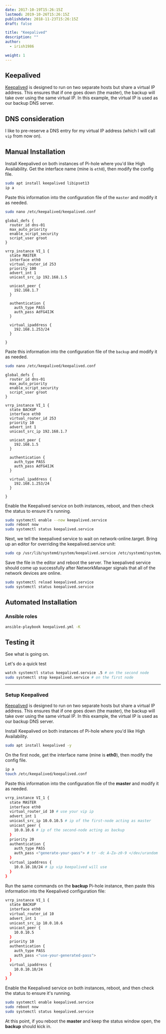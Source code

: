 ```yaml
---
date: 2017-10-19T15:26:15Z
lastmod: 2019-10-26T15:26:15Z
publishdate: 2018-11-23T15:26:15Z
draft: false

title: "Keepalived"
description: ""
author:
  - irish1986

weight: 1
---
```


## Keepalived

[Keepalived](https://www.keepalived.org/) is designed to run on two separate hosts but share a virtual IP address. This ensures that if one goes down (the master), the backup will take over using the same virtual IP. In this example, the virtual IP is used as our backup DNS server.

## DNS consideration

I like to pre-reserve a DNS entry for my virtual IP address (which I will call `vip` from now on).

## Manual Installation

Install Keepalived on both instances of Pi-hole where you'd like High Availability.  Get the interface name (mine is `eth0`), then modify the config file.

```bash
sudo apt install keepalived libipset13
ip a
```

Paste this information into the configuration file of the `master` and modify it as needed.

```bash
sudo nano /etc/keepalived/keepalived.conf
```

```text
global_defs {
  router_id dns-01
  max_auto_priority
  enable_script_security
  script_user groot
}

vrrp_instance VI_1 {
  state MASTER
  interface eth0
  virtual_router_id 253
  priority 100
  advert_int 1
  unicast_src_ip 192.168.1.5

  unicast_peer {
    192.168.1.7
  }

  authentication {
    auth_type PASS
    auth_pass AdfG4IJK
  }

  virtual_ipaddress {
    192.168.1.253/24
  }

}
```
Paste this information into the configuration file of the `backup` and modify it as needed.

```bash
sudo nano /etc/keepalived/keepalived.conf
```

```text
global_defs {
  router_id dns-01
  max_auto_priority
  enable_script_security
  script_user groot
}

vrrp_instance VI_1 {
  state BACKUP
  interface eth0
  virtual_router_id 253
  priority 10
  advert_int 1
  unicast_src_ip 192.168.1.7

  unicast_peer {
    192.168.1.5
  }

  authentication {
    auth_type PASS
    auth_pass AdfG4IJK
  }

  virtual_ipaddress {
    192.168.1.253/24
  }

}
```

Enable the Keepalived service on both instances, reboot, and then check the status to ensure it's running.

```bash
sudo systemctl enable --now keepalived.service
sudo reboot now
sudo systemctl status keepalived.service
```

Next, we tell the keepalived service to wait on network-online.target. Bring up an editor for overriding the keepalived.service unit:

```bash
sudo cp /usr/lib/systemd/system/keepalived.service /etc/systemd/system/keepalived.service
```

Save the file in the editor and reboot the server. The keepalived service should come up successfully after NetworkManager signals that all of the network devices are online.

```bash
sudo systemctl reload keepalived.service
sudo systemctl status keepalived.service
```

## Automated Installation

### Ansible roles

```bash
ansible-playbook keepalived.yml -K
```

## Testing it

See what is going on.


Let's do a quick test

```bash
watch systemctl status keepalived.service .5 # on the second node
sudo systemctl stop keepalived.service # on the first node
```


---


### Setup Keepalived

[Keepalived](https://www.keepalived.org/) is designed to run on two separate hosts but share a virtual IP address. This ensures that if one goes down (the master), the backup will take over using the same virtual IP. In this example, the virtual IP is used as our backup DNS server.

Install Keepalived on both instances of Pi-hole where you'd like High Availability.

```bash
sudo apt install keepalived -y
```

On the first node, get the interface name (mine is **eth0**), then modify the config file.

```bash
ip a
touch /etc/keepalived/keepalived.conf
```

Paste this information into the configuration file of the **master** and modify it as needed.

```bash
vrrp_instance VI_1 {
  state MASTER
  interface eth0
  virtual_router_id 10 # use your vip ip
  advert_int 1
  unicast_src_ip 10.0.10.5 # ip of the first-node acting as master
  unicast_peer {
    10.0.10.6 # ip of the second-node acting as backup
  }
  priority 20
  authentication {
    auth_type PASS
    auth_pass <"generate-your-pass"> # tr -dc A-Za-z0-9 </dev/urandom | head -c 13; echo
  }
  virtual_ipaddress {
    10.0.10.10/24 # ip vip keepalived will use
  }
}
```

Run the same commands on the **backup** Pi-hole instance, then paste this information into the Keepalived configuration file:

```bash
vrrp_instance VI_1 {
  state BACKUP
  interface eth0
  virtual_router_id 10
  advert_int 1
  unicast_src_ip 10.0.10.6
  unicast_peer {
    10.0.10.5
  }
  priority 10
  authentication {
    auth_type PASS
    auth_pass <"use-your-generated-pass">
  }
  virtual_ipaddress {
    10.0.10.10/24
  }
}
```

Enable the Keepalived service on both instances, reboot, and then check the status to ensure it's running.

```bash
sudo systemctl enable keepalived.service
sudo reboot now
sudo systemctl status keepalived.service
```

At this point, if you reboot the **master** and keep the status window open, the **backup** should kick in.
